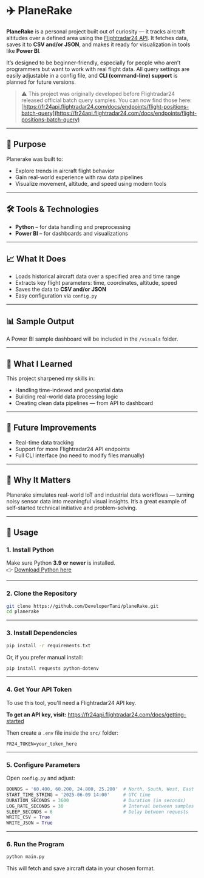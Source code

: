 # ✈️ PlaneRake

**PlaneRake** is a personal project built out of curiosity — it tracks aircraft altitudes over a defined area using the [Flightradar24 API](https://fr24api.flightradar24.com/docs). It fetches data, saves it to **CSV and/or JSON**, and makes it ready for visualization in tools like **Power BI**.

It’s designed to be beginner-friendly, especially for people who aren’t programmers but want to work with real flight data. All query settings are easily adjustable in a config file, and **CLI (command-line) support** is planned for future versions.

> ⚠️ This project was originally developed before Flightradar24 released official batch query samples. You can now find those here:  
> [https://fr24api.flightradar24.com/docs/endpoints/flight-positions-batch-query](https://fr24api.flightradar24.com/docs/endpoints/flight-positions-batch-query)

---

## 📌 Purpose

Planerake was built to:

- Explore trends in aircraft flight behavior
- Gain real-world experience with raw data pipelines
- Visualize movement, altitude, and speed using modern tools

---

## 🛠️ Tools & Technologies

- **Python** – for data handling and preprocessing  
- **Power BI** – for dashboards and visualizations

---

## 📈 What It Does

- Loads historical aircraft data over a specified area and time range
- Extracts key flight parameters: time, coordinates, altitude, speed
- Saves the data to **CSV and/or JSON**
- Easy configuration via `config.py`

---

## 📊 Sample Output

A Power BI sample dashboard will be included in the `/visuals` folder.

---

## 🧠 What I Learned

This project sharpened my skills in:

- Handling time-indexed and geospatial data
- Building real-world data processing logic
- Creating clean data pipelines — from API to dashboard

---

## 🔧 Future Improvements

- Real-time data tracking
- Support for more Flightradar24 API endpoints
- Full CLI interface (no need to modify files manually)

---

## 🤝 Why It Matters

Planerake simulates real-world IoT and industrial data workflows — turning noisy sensor data into meaningful visual insights. It’s a great example of self-started technical initiative and problem-solving.

---

## 🧪 Usage

### 1. Install Python

Make sure Python **3.9 or newer** is installed.  
👉 [Download Python here](https://www.python.org/downloads/)

---

### 2. Clone the Repository

```bash
git clone https://github.com/DeveloperTani/planeRake.git
cd planerake
```

---

### 3. Install Dependencies

```bash
pip install -r requirements.txt
```

Or, if you prefer manual install:

```bash
pip install requests python-dotenv
```

---

### 4. Get Your API Token

To use this tool, you'll need a Flightradar24 API key.

**To get an API key, visit:** https://fr24api.flightradar24.com/docs/getting-started

Then create a `.env` file inside the `src/` folder:

```
FR24_TOKEN=your_token_here
```

---

### 5. Configure Parameters

Open `config.py` and adjust:

```python
BOUNDS = '60.400, 60.200, 24.800, 25.200'  # North, South, West, East
START_TIME_STRING = '2025-06-09 14:00'     # UTC time
DURATION_SECONDS = 3600                    # Duration (in seconds)
LOG_RATE_SECONDS = 30                      # Interval between samples
SLEEP_SECONDS = 6                          # Delay between requests
WRITE_CSV = True
WRITE_JSON = True
```

---

### 6. Run the Program

```bash
python main.py
```

This will fetch and save aircraft data in your chosen format.



